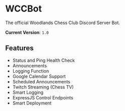 # WCCBot

The official Woodlands Chess Club Discord Server Bot.

**Current Version**: `1.0`

## Features

- Status and Ping Health Check
- Announcements
- Logging Function
- Google Calendar Support
- Scheduled Announcements
- Twitch Streaming (Chess TV)
- Smart Logging
- ExpressJS Control Endpoints
- Smart Deployment
